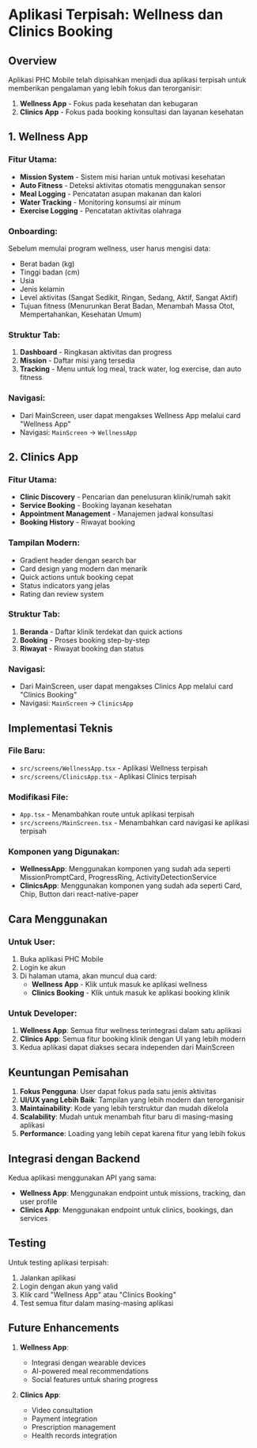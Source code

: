 # Aplikasi Terpisah: Wellness dan Clinics Booking

## Overview

Aplikasi PHC Mobile telah dipisahkan menjadi dua aplikasi terpisah untuk memberikan pengalaman yang lebih fokus dan terorganisir:

1. **Wellness App** - Fokus pada kesehatan dan kebugaran
2. **Clinics App** - Fokus pada booking konsultasi dan layanan kesehatan

## 1. Wellness App

### Fitur Utama:
- **Mission System** - Sistem misi harian untuk motivasi kesehatan
- **Auto Fitness** - Deteksi aktivitas otomatis menggunakan sensor
- **Meal Logging** - Pencatatan asupan makanan dan kalori
- **Water Tracking** - Monitoring konsumsi air minum
- **Exercise Logging** - Pencatatan aktivitas olahraga

### Onboarding:
Sebelum memulai program wellness, user harus mengisi data:
- Berat badan (kg)
- Tinggi badan (cm)
- Usia
- Jenis kelamin
- Level aktivitas (Sangat Sedikit, Ringan, Sedang, Aktif, Sangat Aktif)
- Tujuan fitness (Menurunkan Berat Badan, Menambah Massa Otot, Mempertahankan, Kesehatan Umum)

### Struktur Tab:
1. **Dashboard** - Ringkasan aktivitas dan progress
2. **Mission** - Daftar misi yang tersedia
3. **Tracking** - Menu untuk log meal, track water, log exercise, dan auto fitness

### Navigasi:
- Dari MainScreen, user dapat mengakses Wellness App melalui card "Wellness App"
- Navigasi: `MainScreen` → `WellnessApp`

## 2. Clinics App

### Fitur Utama:
- **Clinic Discovery** - Pencarian dan penelusuran klinik/rumah sakit
- **Service Booking** - Booking layanan kesehatan
- **Appointment Management** - Manajemen jadwal konsultasi
- **Booking History** - Riwayat booking

### Tampilan Modern:
- Gradient header dengan search bar
- Card design yang modern dan menarik
- Quick actions untuk booking cepat
- Status indicators yang jelas
- Rating dan review system

### Struktur Tab:
1. **Beranda** - Daftar klinik terdekat dan quick actions
2. **Booking** - Proses booking step-by-step
3. **Riwayat** - Riwayat booking dan status

### Navigasi:
- Dari MainScreen, user dapat mengakses Clinics App melalui card "Clinics Booking"
- Navigasi: `MainScreen` → `ClinicsApp`

## Implementasi Teknis

### File Baru:
- `src/screens/WellnessApp.tsx` - Aplikasi Wellness terpisah
- `src/screens/ClinicsApp.tsx` - Aplikasi Clinics terpisah

### Modifikasi File:
- `App.tsx` - Menambahkan route untuk aplikasi terpisah
- `src/screens/MainScreen.tsx` - Menambahkan card navigasi ke aplikasi terpisah

### Komponen yang Digunakan:
- **WellnessApp**: Menggunakan komponen yang sudah ada seperti MissionPromptCard, ProgressRing, ActivityDetectionService
- **ClinicsApp**: Menggunakan komponen yang sudah ada seperti Card, Chip, Button dari react-native-paper

## Cara Menggunakan

### Untuk User:
1. Buka aplikasi PHC Mobile
2. Login ke akun
3. Di halaman utama, akan muncul dua card:
   - **Wellness App** - Klik untuk masuk ke aplikasi wellness
   - **Clinics Booking** - Klik untuk masuk ke aplikasi booking klinik

### Untuk Developer:
1. **Wellness App**: Semua fitur wellness terintegrasi dalam satu aplikasi
2. **Clinics App**: Semua fitur booking klinik dengan UI yang lebih modern
3. Kedua aplikasi dapat diakses secara independen dari MainScreen

## Keuntungan Pemisahan

1. **Fokus Pengguna**: User dapat fokus pada satu jenis aktivitas
2. **UI/UX yang Lebih Baik**: Tampilan yang lebih modern dan terorganisir
3. **Maintainability**: Kode yang lebih terstruktur dan mudah dikelola
4. **Scalability**: Mudah untuk menambah fitur baru di masing-masing aplikasi
5. **Performance**: Loading yang lebih cepat karena fitur yang lebih fokus

## Integrasi dengan Backend

Kedua aplikasi menggunakan API yang sama:
- **Wellness App**: Menggunakan endpoint untuk missions, tracking, dan user profile
- **Clinics App**: Menggunakan endpoint untuk clinics, bookings, dan services

## Testing

Untuk testing aplikasi terpisah:
1. Jalankan aplikasi
2. Login dengan akun yang valid
3. Klik card "Wellness App" atau "Clinics Booking"
4. Test semua fitur dalam masing-masing aplikasi

## Future Enhancements

1. **Wellness App**:
   - Integrasi dengan wearable devices
   - AI-powered meal recommendations
   - Social features untuk sharing progress

2. **Clinics App**:
   - Video consultation
   - Payment integration
   - Prescription management
   - Health records integration 